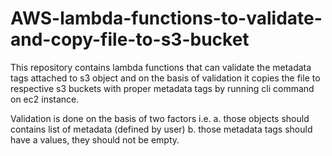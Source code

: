 # AWS-lambda-functions-to-validate-and-copy-file-to-s3-bucket
This repository contains lambda functions that can validate the metadata tags attached to s3 object and on the basis of validation it copies the file to respective s3 buckets with proper metadata tags by running cli command on ec2 instance.

Validation is done on the basis of two factors i.e.
a. those objects should contains list of metadata (defined by user)
b. those metadata tags should have a values, they should not be empty.
